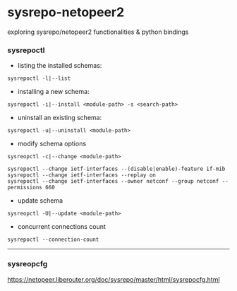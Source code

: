 # sysrepo-netopeer2
exploring sysrepo/netopeer2 functionalities &amp; python bindings

### sysrepoctl
- listing the installed schemas:
```
sysrepoctl -l|--list
```
- installing a new schema:
```
sysrepoctl -i|--install <module-path> -s <search-path>
```
- uninstall an existing schema:
```
sysrepoctl -u|--uninstall <module-path>
```
- modify schema options
```
sysreopctl -c|--change <module-path>

sysrepoctl --change ietf-interfaces --(disable|enable)-feature if-mib
sysrepoctl --change ietf-interfaces --replay on
sysrepoctl --change ietf-interfaces --owner netconf --group netconf --permissions 660
```
- update schema
```
sysreopctl -U|--update <module-path>
```
- concurrent connections count
```
sysrepoctl --connection-count
```

---

### sysreopcfg
https://netopeer.liberouter.org/doc/sysrepo/master/html/sysrepocfg.html
